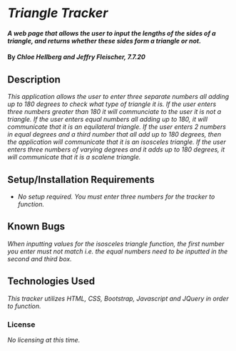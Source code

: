 # _Triangle Tracker_

#### _A web page that allows the user to input the lengths of the sides of a triangle, and returns whether these sides form a triangle or not._

#### By _**Chloe Hellberg and Jeffry Fleischer, 7.7.20**_

## Description

_This application allows the user to enter three separate numbers all adding up to 180 degrees to check what type of triangle it is. If the user enters three numbers greater than 180 it will communciate to the user it is not a triangle. If the user enters equal numbers all adding up to 180, it will communicate that it is an equilateral triangle. If the user enters 2 numbers in equal degrees and a third number that all add up to 180 degrees, then the application will communicate that it is an isosceles triangle. If the user enters three numbers of varying degrees and it adds up to 180 degrees, it will communicate that it is a scalene triangle._

## Setup/Installation Requirements

* _No setup required. You must enter three numbers for the tracker to function._


## Known Bugs

_When inputting values for the isosceles triangle function, the first number you enter must not match i.e. the equal numbers need to be inputted in the second and third box._


## Technologies Used

_This tracker utilizes HTML, CSS, Bootstrap, Javascript and JQuery in order to function._

### License

*No licensing at this time.*

